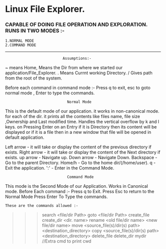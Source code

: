 # Linux File Explorer.
### CAPABLE OF DOING FILE OPERATION AND EXPLORATION. RUNS IN TWO MODES :-

    1.NORMAL MODE
    2.COMMAND MODE

***

                             
                              Assumptions:-

\~ means Home, Means the Dir from where we started our application/File_Explorer.
. Means Currnt working Directory.
/ Gives path from the root of the system.

Before each command in command mode :- 
Press q to exit, 
esc to goto normal mode , 
Enter to type the commands.


                                Normal Mode 

This is the default mode of our application.
it works in non-canonical mode.
for each of the dir. it prints all the contents like files name, file size ,Ownership and Last modified time.
Handles the vertical overflow by k and l keys.
on Pressing Enter on an Entry if it is Directory then its content will be displayed or if it is a file then in a new window that file will be opened in default application.

Left arrow - it will take or display the content of the previous directory if exists.
Right arrow - it will take or display the content of the Next directory if exists.
up arrow - Navigate up.
Down arrow - Navigate Down.
Backspace - Go to the parent Directory.
Home/h - Go to the home dir/(/home/user).
q - Exit the application.
':' - Enter in the Command Mode.

                                Command Mode 

This mode is the Second Mode of our Application.
Works in Canonical mode.
Before Each command :-
Press q to Exit.
Press Esc to return to the Normal Mode
Press Enter To Type the commands.


    These are the commands allowed :-

>>> search <file/dir Path>
    goto <file/dir Path>
    create_file
    create_dir <dir. name>
    rename <old file/dir name> <new file/dir name>
    move <source_file(s)/dir(s) path> <destination_directory>
    copy <source_file(s)/dir(s) path> <destination_directory>
    delete_file
    delete_dir
    mydir //Extra cmd to print cwd



